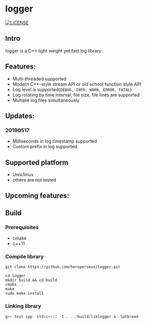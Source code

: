 # logger
[![LICENSE](https://img.shields.io/badge/License-MIT-red)](./LICENSE)
## Intro
logger is a C++ light weight yet fast log library.

## Features:
- Multi-threaded supported
- Modern C++-style stream API or old school function style API
- Log level is supported(`DEBUG, INFO, WARN, ERROR, FATAL`)
- Log rotating by time interval, file size, file lines are supported
- Multiple log files simultaneously

## Updates:
### 20190517
- Milliseconds in log timestamp supported
- Custom prefix in log supported

## Supported platform
- Unix/linux
- others are not tested

## Upcoming features:

## Build
### Prerequisites
- cmake
- c++11

### Compile library
```
git clone https://github.com/heroperseus/logger.git

cd logger
mkdir build && cd build
cmake ..
make
sudo make install
```
### Linking library
```C++
g++ test.cpp -std=c++11 -I.. ../build/liblogger.a -lpthread
```
